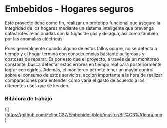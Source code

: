 # Embebidos - Hogares seguros
Este proyecto tiene como fin, realizar un prototipo funcional que asegure la integridad de los hogares mediante un sistema inteligente que prevenga catástrofes relacionadas con la fugas de gas y de agua, así como también por las anomalías eléctricas.

Pues generalmente cuando alguno de estos fallos ocurre, no se detecta a tiempo y el hogar termina con consecuencias bastante peligrosas y costosas de reparar. Es por esto que el proyecto, a través de un monitoreo constante, busca detectar estos errores en tiempo real para posteriormente lograr corregirlos. Además, el monitoreo permite tener un mayor control sobre el consumo de estos servicios, acción importante a la hora de realizar comparaciones para entender cómo varía el gasto de acuerdo a los diferentes usos que se les den.

### Bitácora de trabajo
![]
(https://github.com/FelipeG37/Embebidos/blob/master/Bit%C3%A1cora.png)
